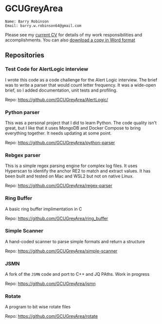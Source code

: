# GCUGreyArea

```text
Name: Barry Robinson
Email: barry.w.robinson64@gmail.com
```

Please see my [current CV](resources/documents/Barry_Robinson-01-09-24-CV.pdf) for details of my work responsibilities and accomplishments. You can also [download a copy in Word format](resources/documents/Barry_Robinson-01-09-24-CV.docx)

## Repositories

### Test Code for AlertLogic interview

I wrote this code as a code challenge for the Alert Logic interview. The brief was to write a parser that would count letter frequency. It was a wide-open brief, so I added documentation, unit tests and profiling. 

Repo: https://github.com/GCUGreyArea/AlertLogic/

### Python parser

This was a personal project that I did to learn Python. The code quality isn't great, but I like that it uses MongoDB and Docker Compose to bring everything together. It needs updating at some point.

Repo: https://github.com/GCUGreyArea/python-parser

### Rebgex parser

This is a simple regex parsing engine for complex log files. It uses Hyperscan to identify the anchor RE2 to match and extract values. It has been built and tested on Mac and WSL2 but not on native Linux.

Repo: https://github.com/GCUGreyArea/regex-parser

### Ring Buffer

A basic ring buffer implimentation in C

Repo: https://github.com/GCUGreyArea/ring_buffer

### Simple Scanner 

A hand-coded scanner to parse simple formats and return a structure 

Repo: https://github.com/GCUGreyArea/simple-scanner

### JSMN 

A fork of the `JSMN` code and port to C++ and JQ PAths. Work in progress

Repo: https://github.com/GCUGreyArea/jsmn

### Rotate

A program to bit wise rotate files

Repo: https://github.com/GCUGreyArea/rotate
